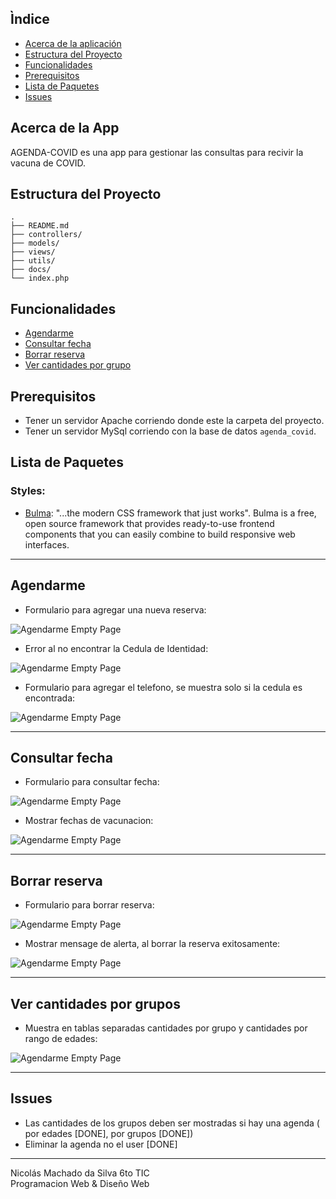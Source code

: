 ## Ìndice

- [Acerca de la aplicación](#acerca-de-la-app)
- [Estructura del Proyecto](#estructura-del-proyecto)
- [Funcionalidades](#funcionalidades)
- [Prerequisitos](#prerequisitos)
- [Lista de Paquetes](#lista-de-paquetes)
- [Issues](#issues)


## Acerca de la App

AGENDA-COVID es una app para gestionar las consultas para recivir la vacuna de COVID.

## Estructura del Proyecto

```
.
├── README.md
├── controllers/
├── models/
├── views/
├── utils/
├── docs/
└── index.php
```

## Funcionalidades

- [Agendarme](#agendarme)
- [Consultar fecha](#consultar-fecha)
- [Borrar reserva](#borrar-reserva)
- [Ver cantidades por grupo](#ver-cantidades-por-grupos)

## Prerequisitos

- Tener un servidor Apache corriendo donde este la carpeta del proyecto.
- Tener un servidor MySql corriendo con la base de datos `agenda_covid`.

## Lista de Paquetes

### Styles:

- [Bulma](https://bulma.io/): "...the modern CSS framework that just works". Bulma is a free, open source framework that provides ready-to-use frontend components that you can easily combine to build responsive web interfaces.

---

## Agendarme

- Formulario para agregar una nueva reserva:

![Agendarme Empty Page](https://raw.githubusercontent.com/nicocadq/agenda-covid/main/docs/new--empty.JPG)

- Error al no encontrar la Cedula de Identidad:

![Agendarme Empty Page](https://raw.githubusercontent.com/nicocadq/agenda-covid/main/docs/new--not-found-error.JPG)

- Formulario para agregar el telefono, se muestra solo si la cedula es encontrada:

![Agendarme Empty Page](https://raw.githubusercontent.com/nicocadq/agenda-covid/main/docs/new--add-tel.JPG)

---

## Consultar fecha

- Formulario para consultar fecha:

![Agendarme Empty Page](https://raw.githubusercontent.com/nicocadq/agenda-covid/main/docs/show--empty.JPG)

- Mostrar fechas de vacunacion:

![Agendarme Empty Page](https://raw.githubusercontent.com/nicocadq/agenda-covid/main/docs/show--dates.JPG)

---

## Borrar reserva

- Formulario para borrar reserva:

![Agendarme Empty Page](https://raw.githubusercontent.com/nicocadq/agenda-covid/main/docs/delete--empty.JPG)

- Mostrar mensage de alerta, al borrar la reserva exitosamente:

![Agendarme Empty Page](https://raw.githubusercontent.com/nicocadq/agenda-covid/main/docs/delete--warning.JPG)

---

## Ver cantidades por grupos

- Muestra en tablas separadas cantidades por grupo y cantidades por rango de edades:

![Agendarme Empty Page](https://raw.githubusercontent.com/nicocadq/agenda-covid/main/docs/groups.JPG)

---


## Issues

- Las cantidades de los grupos deben ser mostradas si hay una agenda ( por edades [DONE], por grupos [DONE])
- Eliminar la agenda no el user [DONE]

---

Nicolás Machado da Silva 6to TIC
<br/>
Programacion Web & Diseño Web
